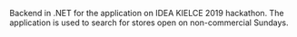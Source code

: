 Backend in .NET for the application on IDEA KIELCE 2019 hackathon. The application is used to search for stores open on non-commercial Sundays.
